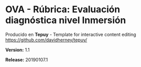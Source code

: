 # OVA - Rúbrica: Evaluación diagnóstica nivel Inmersión

Producido en **Tepuy** - Template for interactive content editing
https://github.com/davidherney/tepuy/

**Version:** 1.1

**Release:** 20190107.1
